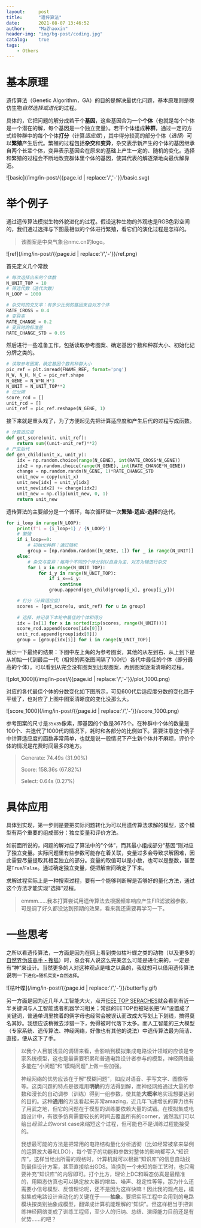```yaml
---
layout:     post
title:      "遗传算法"
date:       2021-08-07 13:46:52
author:     "MaZhaoxin"
header-img: "img/bg-post/coding.jpg"
catalog:    true
tags:
    - Others
---
```


# 基本原理

遗传算法（Genetic Algorithm，GA）的目的是解决最优化问题，基本原理则是模仿生物*自然选择或进化*的过程。

具体的，它把问题的解分成若干个**基因**，这些基因合为一个**个体**（也就是每个个体是一个潜在的解，每个基因是一个独立变量）。若干个体组成**种群**，通过一定的方式给种群中的每个个体**打分**（计算*适应度*），其中得分较高的部分个体（*选择*）可以**繁殖**产生后代。繁殖的过程包括**杂交**和**变异**，杂交表示新产生的个体的基因继承自两个长辈个体，变异表示基因会在原来的基础上产生一定的、随机的变化。选择和繁殖的过程会不断地改变群体里个体的基因，使其代表的解逐渐地向最优解靠近。

![basic](/img/in-post/{{page.id | replace:'/','-'}}/basic.svg)

# 举个例子

通过遗传算法模拟生物外貌进化的过程。假设这种生物的外观也是RGB色彩空间的，我们通过选择与下图最相似的个体进行繁殖，看它们的演化过程是怎样的。

>  该图案是中央气象台nmc.cn的logo。

![ref](/img/in-post/{{page.id | replace:'/','-'}}/ref.png)

首先定义几个常数

```python
# 每次选择出来的个体数
N_UNIT_TOP = 10
# 筛选代数（迭代次数）
N_LOOP = 1000

# 杂交时的交叉率：有多少比例的基因来自对方个体
RATE_CROSS = 0.4
# 变异率
RATE_CHANGE = 0.2
# 变异时的标准差
RATE_CHANGE_STD = 0.05
```

然后进行一些准备工作，包括读取参考图案、确定基因个数和种群大小、初始化记分牌之类的。

``` python
# 读取参考图案，确定基因个数和种群大小
pic_ref = plt.imread(FNAME_REF, format='png')
N_W, N_H, N_C = pic_ref.shape
N_GENE = N_W*N_H*3
N_UNIT = N_UNIT_TOP**2
# 记分牌
score_rcd = []
unit_rcd = []
unit_ref = pic_ref.reshape(N_GENE, 1)
```

接下来就是重头戏了，为了方便起见先把计算适应度和产生后代的过程写成函数。

``` python
# 计算适应度
def get_score(unit, unit_ref):
    return sum((unit-unit_ref)**2)
# 产生后代
def gen_child(unit_x, unit_y):
    idx = np.random.choice(range(N_GENE), int(RATE_CROSS*N_GENE))
    idx2 = np.random.choice(range(N_GENE), int(RATE_CHANGE*N_GENE))
    change = np.random.randn(N_GENE, 1)*RATE_CHANGE_STD
    unit_new = copy(unit_x)
    unit_new[idx] = unit_y[idx]
    unit_new[idx2] += change[idx2]
    unit_new = np.clip(unit_new, 0, 1)
    return unit_new
```

遗传算法的主要部分是一个循环，每次循环做一次**繁殖-适应-选择**的迭代。

``` python
for i_loop in range(N_LOOP):
    print(f'i = {i_loop+1} / {N_LOOP}')
    # 繁殖
    if i_loop==0:
        # 初始化种群：通过随机
        group = [np.random.random([N_GENE, 1]) for _ in range(N_UNIT)]
    else:
        # 杂交与变异：每两个不同的个体分别以自身为主、对方为辅进行杂交
        for i_x in range(N_UNIT_TOP):
            for i_y in range(N_UNIT_TOP):
                if i_x==i_y:
                    continue
                group.append(gen_child(group[i_x], group[i_y]))

    # 打分（计算适应度）
    scores = [get_score(u, unit_ref) for u in group]
    
    # 选择，并记录下本轮中最佳的个体和得分
    idx = [x[1] for x in sorted(zip(scores, range(N_UNIT)))]
    score_rcd.append(scores[idx[0]])
    unit_rcd.append(group[idx[0]])
    group = [group[idx[i]] for i in range(N_UNIT_TOP)]
```

展示一下最终的结果：下图中左上角的为参考图案，其他的从左到右、从上到下是从初始一代到最后一代（相邻的两张图间隔了100代）各代中最佳的个体（即分最高的个体）。可以看到从完全没有图案到出现图案，再到图案逐渐清晰的过程。

![plot_1000](/img/in-post/{{page.id | replace:'/','-'}}/plot_1000.png)

对应的各代最佳个体的分数变化如下图所示，可见600代后适应度分数的变化趋于平缓了，也对应了上图中图案清晰度的变化没那么大。

![score_1000](/img/in-post/{{page.id | replace:'/','-'}}/score_1000.png)

参考图案的尺寸是`35x35`像素，即基因的个数是3675个。在种群中个体的数量是100个、共迭代了1000代的情况下，耗时和各部分的比例如下。需要注意这个例子中计算适应度的函数非常简单，也就是说一般情况下产生新个体并不麻烦，评价个体的情况是花费时间最多的地方。

> Generate: 74.49s (31.90%)
>
> Score: 158.36s (67.82%)
>
> Select: 0.64s (0.27%)

# 具体应用

具体到实现，第一步则是要把实际问题转化为可以用遗传算法求解的模型，这个模型有两个重要的组成部分：独立变量和评价方法。

如前面所说的，问题的解对应了算法中的“个体”，而其最小组成部分“基因“则对应了独立变量。实际问题里有些参数可能存在着关联，变量过多会导致求解困难，因此需要尽量提取其相互独立的部分。变量的取值可以是小数，也可以是整数，甚至是`True`/`False`。通过确定独立变量，便把解空间确定了下来。

求解过程实际上是一种搜索过程，要有一个能够判断解是否够好的量化方法，通过这个方法才能实现“选择”过程。

> emmm……我本打算尝试用遗传算法去根据频率响应产生FIR滤波器参数，可是调了好久都没达到预期的效果，看来我还需要再学习一下。

# 一些思考

之所以看遗传算法，一方面是因为在网上看到类似枯叶蝶之类的动物（以及更多的[自然界伪装高手 - 搜狐](https://www.sohu.com/a/145335883_737109)）时，总会有人说这么完美怎么可能是进化来的，一定是有“神”来设计。当然更多的人对这种观点是嗤之以鼻的，我就想可以借用遗传算法说明一下`进化=随机突变+自然选择`。

![枯叶蝶](/img/in-post/{{page.id | replace:'/','-'}}/butterfly.gif)

另一方面是因为近几年人工智能大火，点开[IEEE TOP SERACHES](https://ieeexplore.ieee.org/popular/all)就会看到有近一半关键词与人工智能或者机器学习相关；常逛的EETOP也被站长把“AI”设置成了关键词，普通单词里挨着的俩字母也经常会被误认而改成大写划上下划线，搞得莫名其妙。我想应该稍微去涉猎一下，免得被时代落下太多。而人工智能的三大模型（专家系统、遗传算法、神经网络，好像也有其他的说法）中遗传算法最为简洁、直接，便从这下了手。

> 以我个人目前浅显的调研来看，会影响到模拟集成电路设计领域的应该是专家系统模型，这也是最需要积累和普通电路设计者参与的模型，神经网络最多能在“小问题”和“模糊问题”上做一些加强。
>
> 神经网络的优势应该在于解“模糊问题”，如应对语音、手写文字、图像等等。这类问题的特点是很难用**明确**的方法得到解，而神经网络通过大量的参数和漫长的自动调参（训练）得到一组参数，使其能**大概率**地实现想要达到的目的。这种**通用**的方法看起来非常amazing，近几年飞速增长的算力也有了用武之地，但它的问题在于模型的训练要依赖大量的试错。在模拟集成电路设计中，有很多仿真需要较长的时间去覆盖所有的corner，诚然我们可以给出*经验上的*worst case来缩短这个过程，但可能也不是训练过程能接受的。
>
> 我想最可能的方法是把常用的电路结构量化分析透彻（比如经常被拿来举例的运算放大器和LDO），每个管子的功能和参数对整体的影响都写入“知识库”，这样当给出所需的规格时，计算机就可以根据“知识库”的信息自动找到最佳设计方案，甚至直接给出GDS。当换到一个未知的新工艺时，也只需要补充“知识库”的内容即可。打个比方，理论上DC和瞬态仿真是最精准的，用瞬态仿真也可以确定放大器的增益、噪声、稳定性等等，那为什么还需要小信号模型、反馈理论呢，还不是因为这样快嘛！因此我的观点是，模拟集成电路设计自动化的关键在于——**抽象**。要把实际工程中会用到的电路模块按类别抽象成模型，翻译成计算机能理解的“知识”。但这样相当于把训练神经网络变成了训练工程师，至少人的归纳、总结、演绎能力目前还是有优势……的吧？

